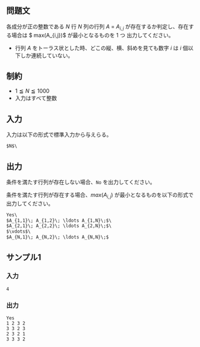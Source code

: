 ## 問題文

各成分が正の整数である $N$ 行 $N$ 列の行列 $A$ = $A_{i,j}$ が存在するか判定し、存在する場合は $ max(A_{i,j})$ が最小となるものを $1$ つ 出力してください。

- 行列 $A$ をトーラス状とした時、どこの縦、横、斜めを見ても数字 $i$ は $i$ 個以下しか連続していない。



## 制約

- $1 \leqq N \leqq 1000$
- 入力はすべて整数

## 入力
入力は以下の形式で標準入力から与えらる。  
```md
$N$\

```
## 出力
条件を満たす行列が存在しない場合、`No` を出力してください。

条件を満たす行列が存在する場合、$max(A_{i,j})$ が最小となるものを以下の形式で出力してください。

```md
Yes\
$A_{1,1}\; A_{1,2}\; \ldots A_{1,N}\;$\
$A_{2,1}\; A_{2,2}\; \ldots A_{2,N}\;$\
$\vdots$\
$A_{N,1}\; A_{N,2}\; \ldots A_{N,N}\;$

```

## サンプル1

### 入力
```
4

```

### 出力
```
Yes
1 2 3 2
3 3 2 3
2 3 2 1
3 3 3 2

```

